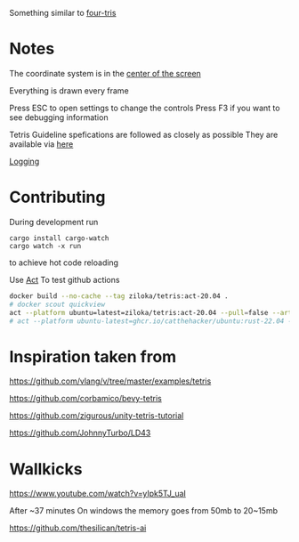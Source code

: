 Something similar to [four-tris](https://github.com/fiorescarlatto/four-tris)

# Notes

The coordinate system is in the [center of the screen](https://bevy-cheatbook.github.io/features/coords.html?highlight=coordinate#2d-and-3d-scenes-and-cameras)

Everything is drawn every frame

Press ESC to open settings to change the controls
Press F3 if you want to see debugging information

Tetris Guideline spefications are followed as closely as possible
They are available via [here](https://tetris.fandom.com/wiki/Tetris_Guideline)

[Logging](https://www.reddit.com/r/learnrust/comments/16jde4t/how_do_i_add_a_debug_mode_without_tons_of_if/)

# Contributing

During development run 
```
cargo install cargo-watch
cargo watch -x run
```
to achieve hot code reloading

Use [Act](https://github.com/nektos/act)
To test github actions
```sh
docker build --no-cache --tag ziloka/tetris:act-20.04 .
# docker scout quickview
act --platform ubuntu=latest=ziloka/tetris:act-20.04 --pull=false --artifact-server-path tmp/artifacts
# act --platform ubuntu-latest=ghcr.io/catthehacker/ubuntu:rust-22.04 --artifact-server-path tmp/artifacts
```

# Inspiration taken from

https://github.com/vlang/v/tree/master/examples/tetris

https://github.com/corbamico/bevy-tetris

https://github.com/zigurous/unity-tetris-tutorial

https://github.com/JohnnyTurbo/LD43

# Wallkicks

https://www.youtube.com/watch?v=yIpk5TJ_uaI

After ~37 minutes 
On windows the memory goes from 50mb to 20~15mb


https://github.com/thesilican/tetris-ai